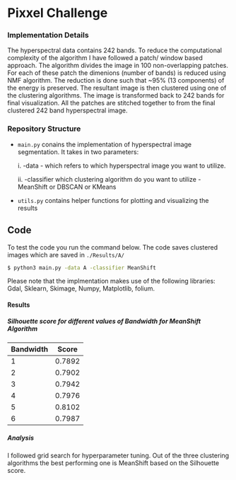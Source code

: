 # Pixxel Challenge

### Implementation Details

The hyperspectral data contains 242 bands. To reduce the computational complexity of the algorithm I have followed a patch/ window based approach. The algorithm divides the image in 100 non-overlapping patches. For each of these patch the dimenions (number of bands) is reduced using NMF algorithm. The reduction is done such that ~95% (13 components) of the energy is preserved. The resultant image is then clustered using one of the clustering algorithms. The image is transformed back to 242 bands for final visualization. All the patches are stitched together to from the final clustered 242 band hyperspectral image. 


### Repository Structure
- `main.py` conains the implementation of hyperspectral image segmentation. It takes in two parameters: 
  
  i. -data - which refers to which hyperspectral image you want to utilize. 
  
  ii. -classifier which clustering algorithm do you want to utilize - MeanShift or DBSCAN or KMeans

- `utils.py` contains helper functions for plotting and visualizing the results

## Code

To test the code you run the command below. The code saves clustered images which are saved in `./Results/A/` 

```bash
$ python3 main.py -data A -classifier MeanShift
```
Please note that the implmentation makes use of the following libraries: Gdal, Sklearn, Skimage, Numpy, Matplotlib, folium. 



#### Results

##### Silhouette score for different values of Bandwidth for MeanShift Algorithm

| Bandwidth  | Score |
| ------------- | ------------- |
|  1 | 0.7892 |
| 2  | 0.7902  |
| 3 | 0.7942 |
| 4 | 0.7976 |
| 5 | 0.8102 |
| 6 |  0.7987 |

##### Analysis

I followed grid search for hyperparameter tuning. Out of the three clustering algorithms the best performing one is MeanShift based on the Silhouette score. 
